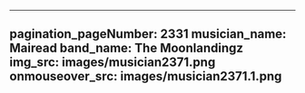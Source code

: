 ------
pagination_pageNumber: 2331
musician_name: Mairead
band_name: The Moonlandingz
img_src: images/musician2371.png
onmouseover_src: images/musician2371.1.png
------